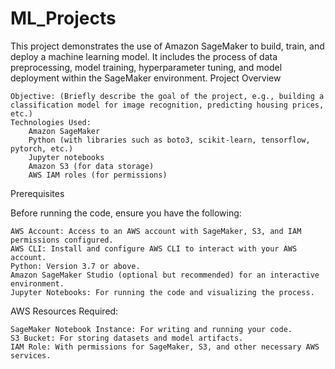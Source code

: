 ﻿# ML_Projects

This project demonstrates the use of Amazon SageMaker to build, train, and deploy a machine learning model. It includes the process of data preprocessing, model training, hyperparameter tuning, and model deployment within the SageMaker environment.
Project Overview

    Objective: (Briefly describe the goal of the project, e.g., building a classification model for image recognition, predicting housing prices, etc.)
    Technologies Used:
        Amazon SageMaker
        Python (with libraries such as boto3, scikit-learn, tensorflow, pytorch, etc.)
        Jupyter notebooks
        Amazon S3 (for data storage)
        AWS IAM roles (for permissions)

Prerequisites

Before running the code, ensure you have the following:

    AWS Account: Access to an AWS account with SageMaker, S3, and IAM permissions configured.
    AWS CLI: Install and configure AWS CLI to interact with your AWS account.
    Python: Version 3.7 or above.
    Amazon SageMaker Studio (optional but recommended) for an interactive environment.
    Jupyter Notebooks: For running the code and visualizing the process.

AWS Resources Required:

    SageMaker Notebook Instance: For writing and running your code.
    S3 Bucket: For storing datasets and model artifacts.
    IAM Role: With permissions for SageMaker, S3, and other necessary AWS services.
